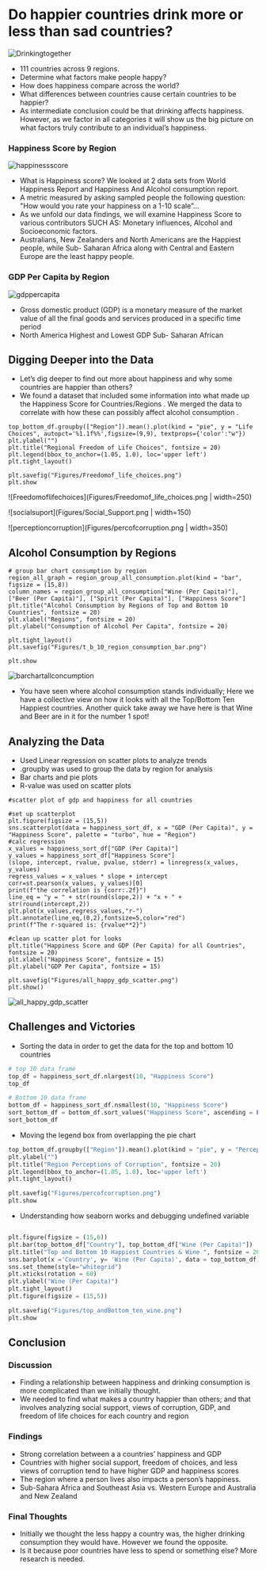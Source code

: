 # Do happier countries drink more or less than sad countries?

![Drinkingtogether](Images/drinkingtogether.png)

   * 111 countries across 9 regions. 
   * Determine what factors make people happy?
   * How does happiness compare across the world?
   * What differences between countries cause certain countries to be happier?
   * As intermediate conclusion could be that drinking affects happiness. However, as we factor in all categories it will show us the big picture on what factors truly contribute to an individual’s happiness.

### Happiness Score by Region

![happinessscore](Figures/Happiness_Score_by_Region.png)

  * What is Happiness score? We looked at 2 data sets from World Happiness Report and Happiness And Alcohol consumption report. 
  * A metric measured by asking sampled people the following question: "How would you rate your happiness on a 1-10 scale”...
  * As we unfold our data findings, we will examine Happiness Score to various contributors SUCH AS: Monetary influences, Alcohol and Socioeconomic factors. 
  * Australians, New Zealanders and North Americans are the Happiest people, while Sub- Saharan Africa along with Central and Eastern Europe are the least happy people.

### GDP Per Capita by Region

![gdppercapita](Figures/GDP_Per_Capita_by_Region.png)

  * Gross domestic product (GDP) is a monetary measure of the market value of all the final goods and services produced in a specific time period
  * North America Highest and Lowest GDP Sub- Saharan African

## Digging Deeper into the Data

  * Let’s dig deeper to find out more about happiness and why some countries are happier than others?
  * We found a dataset that included some information into what made up the Happiness Score for Countries/Regions . We merged the data to correlate with how these can possibly affect alcohol consumption .

```jupyter
top_bottom_df.groupby(["Region"]).mean().plot(kind = "pie", y = "Life Choices", autopct='%1.1f%%',figsize=(9,9), textprops={'color':"w"})
plt.ylabel("")
plt.title("Regional Freedom of Life Choices", fontsize = 20)
plt.legend(bbox_to_anchor=(1.05, 1.0), loc='upper left')
plt.tight_layout()

plt.savefig("Figures/Freedomof_life_choices.png")
plt.show
```

![Freedomoflifechoices](Figures/Freedomof_life_choices.png | width=250)

![socialsuport](Figures/Social_Support.png | width=150)

![perceptioncorruption](Figures/percofcorruption.png | width=350)

## Alcohol Consumption by Regions
```Jupyter
# group bar chart consumption by region
region_all_graph = region_group_all_consumption.plot(kind = "bar", figsize = (15,8))
column_names = region_group_all_consumption["Wine (Per Capita)"], ["Beer (Per Capita)"], ["Spirit (Per Capita)"], ["Happiness Score"]
plt.title("Alcohol Consumption by Regions of Top and Bottom 10 Countries", fontsize = 20)
plt.xlabel("Regions", fontsize = 20)
plt.ylabel("Consumption of Alcohol Per Capita", fontsize = 20)

plt.tight_layout()
plt.savefig("Figures/t_b_10_region_consumption_bar.png")

plt.show
```
![barchartallconcumption](Figures/t_b_10_region_consumption_bar.png)

  * You have seen where alcohol consumption stands individually; Here we have a collective view on how it looks with all the Top/Bottom Ten Happiest countries. Another quick take away we have here is that Wine and Beer are in it for the number 1 spot! 

## Analyzing the Data
  * Used Linear regression on scatter plots to analyze trends
  * .groupby was used to group the data by region for analysis
  * Bar charts and pie plots
  * R-value was used on scatter plots

```jupyter
#scatter plot of gdp and happiness for all countries

#set up scatterplot
plt.figure(figsize = (15,5))
sns.scatterplot(data = happiness_sort_df, x = "GDP (Per Capita)", y = "Happiness Score", palette = "turbo", hue = "Region")
#calc regression
x_values = happiness_sort_df["GDP (Per Capita)"]
y_values = happiness_sort_df["Happiness Score"]
(slope, intercept, rvalue, pvalue, stderr) = linregress(x_values, y_values)
regress_values = x_values * slope + intercept
corr=st.pearson(x_values, y_values)[0]
print(f"the correlation is {corr:.2f}")
line_eq = "y = " + str(round(slope,2)) + "x + " + str(round(intercept,2))
plt.plot(x_values,regress_values,"r-")
plt.annotate(line_eq,(0,2),fontsize=5,color="red")
print(f"The r-squared is: {rvalue**2}")

#clean up scatter plot for looks
plt.title("Happiness Score and GDP (Per Capita) for all Countries", fontsize = 20)
plt.xlabel("Happiness Score", fontsize = 15)
plt.ylabel("GDP Per Capita", fontsize = 15)

plt.savefig("Figures/all_happy_gdp_scatter.png")
plt.show()
```

![all_happy_gdp_scatter](Figures/all_happy_gdp_scatter.png)

## Challenges and Victories

  * Sorting the data in order to get the data for the top and bottom 10 countries
```python
# top 10 data frame
top_df = happiness_sort_df.nlargest(10, "Happiness Score")
top_df
```

```python
# Bottom 10 data frame
bottom_df = happiness_sort_df.nsmallest(10, "Happiness Score")
sort_bottom_df = bottom_df.sort_values("Happiness Score", ascending = False)
sort_bottom_df
```

  * Moving the legend box from overlapping the pie chart
```python
top_bottom_df.groupby(["Region"]).mean().plot(kind = "pie", y = "Perceptions of Corruption",  autopct='%1.1f%%',figsize=(9,9), textprops={'color':"w"})
plt.ylabel("")
plt.title("Region Perceptions of Corruption", fontsize = 20)
plt.legend(bbox_to_anchor=(1.05, 1.0), loc='upper left')
plt.tight_layout()

plt.savefig("Figures/percofcorruption.png")
plt.show
```

  * Understanding how seaborn works and debugging undefined variable
```python

plt.figure(figsize = (15,6))
plt.bar(top_bottom_df["Country"], top_bottom_df["Wine (Per Capita)"])
plt.title("Top and Bottom 10 Happiest Countries & Wine ", fontsize = 20)
sns.barplot(x ='Country', y= 'Wine (Per Capita)', data = top_bottom_df, palette = 'turbo')
sns.set_theme(style="whitegrid")
plt.xticks(rotation = 60)
plt.ylabel("Wine (Per Capita)")
plt.tight_layout()
plt.figure(figsize = (15,5))

plt.savefig("Figures/top_andBottom_ten_wine.png")
plt.show
```

## Conclusion

### Discussion
  * Finding a relationship between happiness and drinking consumption is more complicated than we initially thought.
  * We needed to find what makes a country happier than others; and that involves analyzing social support, views of corruption, GDP, and freedom of life choices for each country and region

### Findings
  * Strong correlation between a a countries’ happiness and GDP
  * Countries with higher social support, freedom of choices, and less views of corruption tend to have higher GDP and happiness scores
  * The region where a person lives also impacts a person’s happiness.
  * Sub-Sahara Africa and Southeast Asia vs. Western Europe and Australia and New Zealand

### Final Thoughts
  * Initially we thought the less happy a country was, the higher drinking consumption they would have.  However we found the opposite.
  * Is it because poor countries have less to spend or something else? More research is needed.